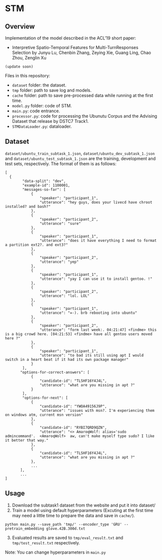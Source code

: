 # STM
## Overview
Implementation of the model described in the ACL'19 short paper:
- Interpretive Spatio-Temporal Features for Multi-TurnResponses Selection by Junyu Lu, Chenbin Zhang, Zeying Xie, Guang Ling, Chao Zhou, Zenglin Xu
```
(update soon)
```

Files in this repository:

* ```dataset``` folder: the dataset.
* ```tmp``` folder: path to save log and models.
* ```cache``` folder: path to save pre-processed data while running at the first time.
* ```model.py``` folder: code of STM.
* ```main.py```: code entrance.
* ```processor.py```: code for processing the Ubunutu Corpus and the Advising Dataset that release by DSTC7 Track1.
* ```STMDataLoader.py```: dataloader.

## Dataset
```dataset/ubuntu_train_subtask_1.json```, ```dataset/ubuntu_dev_subtask_1.json``` and ```dataset/ubuntu_test_subtask_1.json``` are the training, development and test sets, respectively. The format of them is as follows:

```
[
  {
        "data-split": "dev",
        "example-id": 1100001,
        "messages-so-far": [
            {
                "speaker": "participant_1",
                "utterance": "hey guys, does your livecd have chroot installed? and bash?"
            },
            {
                "speaker": "participant_2",
                "utterance": "sure"
            },
            {
                "speaker": "participant_1",
                "utterance": "does it have everything I need to format a partition ext2?. and ext3?"
            },
            {
                "speaker": "participant_2",
                "utterance": "yep"
            },
            {
                "speaker": "participant_1",
                "utterance": "yay I can use it to install gentoo. !"
            },
            {
                "speaker": "participant_2",
                "utterance": "lol. LOL"
            },
            {
                "speaker": "participant_1",
                "utterance": "=-). brb rebooting into ubuntu"
            },
            {
                "speaker": "participant_2",
                "utterance": "form last week:. 04:21:47] <findme> this is a big crowd here. [04:21:53] <findme> have all gentoo users moved here ?"
            },
            {
                "speaker": "participant_1",
                "utterance": "to bad its still using apt I would switch in a heart beat if it had its own package manager"
            }
        ],
       "options-for-correct-answers": [
            {
                "candidate-id": "TLSHF16Y4J4L",
                "utterance": "what are you missing in apt ?"
            }
        ],
        "options-for-next": [
            {
                "candidate-id": "YWOA49156J9P",
                "utterance": "issues with msn?. I'm experiencing them on windows atm, current msn version"
            },
            {
                "candidate-id": "RYBI7QRD9QZN",
                "utterance": "<> AmaroqWolf: alias='sudo admincommand'.  <AmaroqWolf>  aw, can't make myself type sudo? I like it better that way."
            },
            {
                "candidate-id": "TLSHF16Y4J4L",
                "utterance": "what are you missing in apt ?"
            },
            ...
       ],
       ...
]
```

## Usage
1. Download the subtask1 dataset from the website and put it into dataset/
2. Train a model using default hyperparameters (Excuting at the first time may need a little time to prepare the data and save in ```cache/```).

  ```python main.py --save_path 'tmp/' --encoder_type 'GRU' --pretrain_embedding glove.42B.300d.txt```

3. Evaluated results are saved to ```tmp/eval_result.txt``` and ```tmp/test_result.txt``` respectively.

Note: You can change hyperparameters in ```main.py``` 

